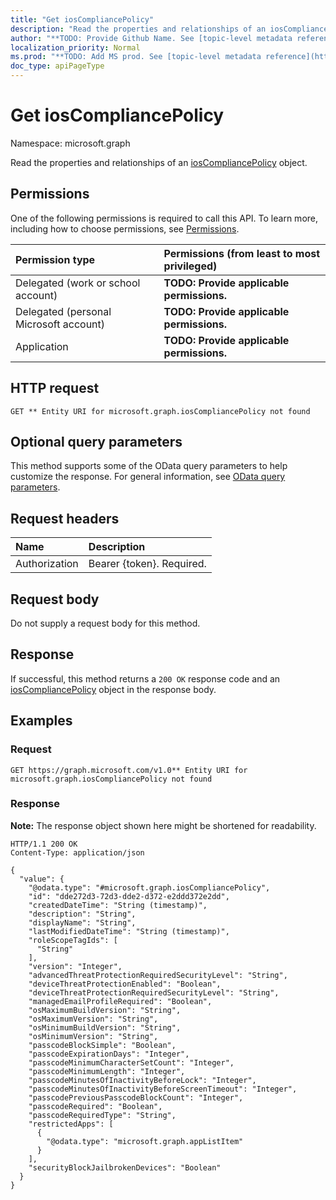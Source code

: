 ```yaml
---
title: "Get iosCompliancePolicy"
description: "Read the properties and relationships of an iosCompliancePolicy object."
author: "**TODO: Provide Github Name. See [topic-level metadata reference](https://msgo.azurewebsites.net/add/document/guidelines/metadata.html#topic-level-metadata)**"
localization_priority: Normal
ms.prod: "**TODO: Add MS prod. See [topic-level metadata reference](https://msgo.azurewebsites.net/add/document/guidelines/metadata.html#topic-level-metadata)**"
doc_type: apiPageType
---
```


# Get iosCompliancePolicy
Namespace: microsoft.graph



Read the properties and relationships of an [iosCompliancePolicy](../resources/ioscompliancepolicy.md) object.

## Permissions
One of the following permissions is required to call this API. To learn more, including how to choose permissions, see [Permissions](/graph/permissions-reference).

|Permission type|Permissions (from least to most privileged)|
|:---|:---|
|Delegated (work or school account)|**TODO: Provide applicable permissions.**|
|Delegated (personal Microsoft account)|**TODO: Provide applicable permissions.**|
|Application|**TODO: Provide applicable permissions.**|

## HTTP request

<!-- {
  "blockType": "ignored"
}
-->
``` http
GET ** Entity URI for microsoft.graph.iosCompliancePolicy not found
```

## Optional query parameters
This method supports some of the OData query parameters to help customize the response. For general information, see [OData query parameters](/graph/query-parameters).

## Request headers
|Name|Description|
|:---|:---|
|Authorization|Bearer {token}. Required.|

## Request body
Do not supply a request body for this method.

## Response

If successful, this method returns a `200 OK` response code and an [iosCompliancePolicy](../resources/ioscompliancepolicy.md) object in the response body.

## Examples

### Request
<!-- {
  "blockType": "request",
  "name": "get_ioscompliancepolicy"
}
-->
``` http
GET https://graph.microsoft.com/v1.0** Entity URI for microsoft.graph.iosCompliancePolicy not found
```


### Response
**Note:** The response object shown here might be shortened for readability.
<!-- {
  "blockType": "response",
  "truncated": true,
  "@odata.type": "microsoft.graph.iosCompliancePolicy"
}
-->
``` http
HTTP/1.1 200 OK
Content-Type: application/json

{
  "value": {
    "@odata.type": "#microsoft.graph.iosCompliancePolicy",
    "id": "dde272d3-72d3-dde2-d372-e2ddd372e2dd",
    "createdDateTime": "String (timestamp)",
    "description": "String",
    "displayName": "String",
    "lastModifiedDateTime": "String (timestamp)",
    "roleScopeTagIds": [
      "String"
    ],
    "version": "Integer",
    "advancedThreatProtectionRequiredSecurityLevel": "String",
    "deviceThreatProtectionEnabled": "Boolean",
    "deviceThreatProtectionRequiredSecurityLevel": "String",
    "managedEmailProfileRequired": "Boolean",
    "osMaximumBuildVersion": "String",
    "osMaximumVersion": "String",
    "osMinimumBuildVersion": "String",
    "osMinimumVersion": "String",
    "passcodeBlockSimple": "Boolean",
    "passcodeExpirationDays": "Integer",
    "passcodeMinimumCharacterSetCount": "Integer",
    "passcodeMinimumLength": "Integer",
    "passcodeMinutesOfInactivityBeforeLock": "Integer",
    "passcodeMinutesOfInactivityBeforeScreenTimeout": "Integer",
    "passcodePreviousPasscodeBlockCount": "Integer",
    "passcodeRequired": "Boolean",
    "passcodeRequiredType": "String",
    "restrictedApps": [
      {
        "@odata.type": "microsoft.graph.appListItem"
      }
    ],
    "securityBlockJailbrokenDevices": "Boolean"
  }
}
```

